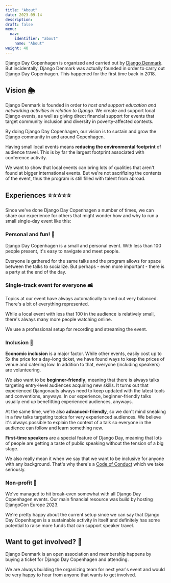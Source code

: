 ```yaml
---
title: "About"
date: 2023-09-14
description: 
draft: false
menu:
  nav:
    identifier: "about"
    name: "About"
weight: 40
---
```


Django Day Copenhagen is organized and carried out by [Django Denmark](https://www.django-denmark.org/).
But incidentally, Django Denmark was actually founded in order to carry out Django Day Copenhagen.
This happened for the first time back in 2018.

## Vision 🌦️

Django Denmark is founded in order to *host and support education and networking activities in relation to Django*.
We create and support local Django events, as well as giving direct financial support for events that target community inclusion and diversity in poverty-affected contexts.

By doing Django Day Copenhagen, our vision is to sustain and grow the Django community in and around Copenhagen.

Having small local events means **reducing the environmental footprint** of audience travel.
This is by far the largest footprint associated with conference activity.

We want to show that local events can bring lots of qualities that aren't found at bigger international events.
But we're not sacrifizing the contents of the event,
thus the program is still filled with talent from abroad.

## Experiences ⭐️⭐️⭐️⭐️⭐️

Since we've done Django Day Copenhagen a number of times, we can share our experience for others that might wonder how and why to run a small single-day event like this:

### Personal and fun! 🥂️

Django Day Copenhagen is a small and personal event.
With less than 100 people present, it's easy to navigate and meet people.

Everyone is gathered for the same talks and the program allows for space between the talks to socialize.
But perhaps - even more important - there is a party at the end of the day.

### Single-track event for everyone 🛋️

Topics at our event have always automatically turned out very balanced.
There's a bit of everything represented.

While a local event with less that 100 in the audience is relatively small, there's always many more people watching online.

We use a professional setup for recording and streaming the event.

### Inclusion 🌈️

**Economic inclusion** is a major factor.
While other events, easily cost up to 5x the price for a day-long ticket, we have found ways to keep the prices of venue and catering low.
In addition to that, everyone (including speakers) are volunteering.

We also want to be **beginner-friendly**,
meaning that there is always talks targeting entry-level audiences acquiring new skills.
It turns out that experienced Djangonauts always need to keep updated with the latest tools and conventions, anyways.
In our experience, beginner-friendly talks usually end up benefitting experienced audiences, anyways.

At the same time, we're also **advanced-friendly**, so we don't mind sneaking in a few talks targeting topics for very experienced audiences.
We believe it's always possible to explain the context of a talk so everyone in the audience can follow and learn something new.

**First-time speakers** are a special feature of Django Day,
meaning that lots of people are getting a taste of public speaking without the tension of a big stage.

We also really mean it when we say that we want to be inclusive for anyone with any background.
That's why there's a [Code of Conduct](/conduct/) which we take seriously.

### Non-profit 💸️

We've managed to hit break-even somewhat with all Django Day Copenhagen events.
Our main financial resource was build by hosting DjangoCon Europe 2023.

We're pretty happy about the current setup since we can say that Django Day Copenhagen is a sustainable activity in itself and definitely has some potential to raise more funds that can support speaker travel.

## Want to get involved? 💭️

Django Denmark is an open association and membership happens by buying a ticket for Django Day Copenhagen and attending.

We are always building the organizing team for next year's event and would be very happy to hear from anyone that wants to get involved.
